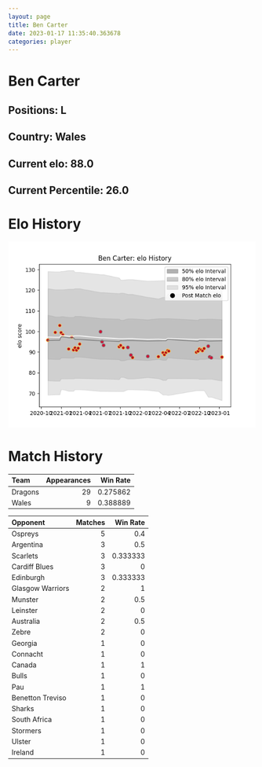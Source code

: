 ```yaml
---  
layout: page  
title: Ben Carter  
date: 2023-01-17 11:35:40.363678  
categories: player  
---
```

# Ben Carter

## Positions: L

## Country: Wales

## Current elo: 88.0

## Current Percentile: 26.0

# Elo History


![elo history](history_BenCarter.png)
# Match History


| Team    |   Appearances |   Win Rate |
|:--------|--------------:|-----------:|
| Dragons |            29 |   0.275862 |
| Wales   |             9 |   0.388889 |

| Opponent         |   Matches |   Win Rate |
|:-----------------|----------:|-----------:|
| Ospreys          |         5 |   0.4      |
| Argentina        |         3 |   0.5      |
| Scarlets         |         3 |   0.333333 |
| Cardiff Blues    |         3 |   0        |
| Edinburgh        |         3 |   0.333333 |
| Glasgow Warriors |         2 |   1        |
| Munster          |         2 |   0.5      |
| Leinster         |         2 |   0        |
| Australia        |         2 |   0.5      |
| Zebre            |         2 |   0        |
| Georgia          |         1 |   0        |
| Connacht         |         1 |   0        |
| Canada           |         1 |   1        |
| Bulls            |         1 |   0        |
| Pau              |         1 |   1        |
| Benetton Treviso |         1 |   0        |
| Sharks           |         1 |   0        |
| South Africa     |         1 |   0        |
| Stormers         |         1 |   0        |
| Ulster           |         1 |   0        |
| Ireland          |         1 |   0        |